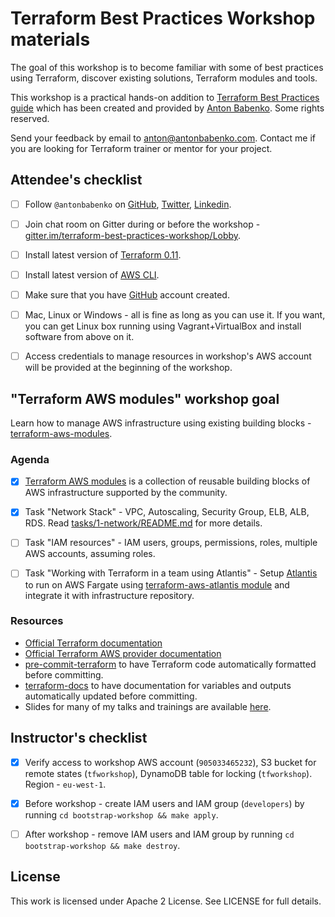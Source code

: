# Terraform Best Practices Workshop materials

The goal of this workshop is to become familiar with some of best practices using Terraform, discover existing solutions, Terraform modules and tools.

This workshop is a practical hands-on addition to [Terraform Best Practices guide](https://www.terraform-best-practices.com/) which has been created and provided by [Anton Babenko](https://github.co/antonbabenko). Some rights reserved.

Send your feedback by email to [anton@antonbabenko.com](mailto:anton@antonbabenko.com). Contact me if you are looking for Terraform trainer or mentor for your project.


## Attendee's checklist

- [ ] Follow `@antonbabenko` on [GitHub](https://github.com/antonbabenko), [Twitter](https://twitter.com/antonbabenko), [Linkedin](https://linkedin.com/in/antonbabenko).
- [ ] Join chat room on Gitter during or before the workshop - [gitter.im/terraform-best-practices-workshop/Lobby](https://gitter.im/terraform-best-practices-workshop/Lobby).
- [ ] Install latest version of [Terraform 0.11](https://www.terraform.io/intro/getting-started/install.html).
- [ ] Install latest version of [AWS CLI](https://docs.aws.amazon.com/cli/latest/userguide/installing.html).
- [ ] Make sure that you have [GitHub](https://github.com/) account created.
- [ ] Mac, Linux or Windows - all is fine as long as you can use it. If you want, you can get Linux box running using Vagrant+VirtualBox and install software from above on it.
- [ ] Access credentials to manage resources in workshop's AWS account will be provided at the beginning of the workshop.


## "Terraform AWS modules" workshop goal

Learn how to manage AWS infrastructure using existing building blocks - [terraform-aws-modules](https://github.com/terraform-aws-modules).


### Agenda

- [x] [Terraform AWS modules](https://github.com/terraform-aws-modules) is a collection of reusable building blocks of AWS infrastructure supported by the community.
- [x] Task "Network Stack" - VPC, Autoscaling, Security Group, ELB, ALB, RDS. Read [tasks/1-network/README.md](https://github.com/antonbabenko/terraform-best-practices-workshop/raw/master/tasks/1-network/README.md) for more details.
- [ ] Task "IAM resources" - IAM users, groups, permissions, roles, multiple AWS accounts, assuming roles.
- [ ] Task "Working with Terraform in a team using Atlantis" - Setup [Atlantis](https://runatlantis.io) to run on AWS Fargate using [terraform-aws-atlantis module](https://github.com/terraform-aws-modules/terraform-aws-atlantis) and integrate it with infrastructure repository.


### Resources

* [Official Terraform documentation](https://www.terraform.io/docs/providers/aws/index.html)
* [Official Terraform AWS provider documentation](https://www.terraform.io/docs/providers/aws/index.html)
* [pre-commit-terraform](https://github.com/antonbabenko/pre-commit-terraform) to have Terraform code automatically formatted before committing.
* [terraform-docs](https://github.com/segmentio/terraform-docs) to have documentation for variables and outputs automatically updated before committing.
* Slides for many of my talks and trainings are available [here](https://www.slideshare.net/AntonBabenko/).

## Instructor's checklist

 - [x] Verify access to workshop AWS account (`905033465232`), S3 bucket for remote states (`tfworkshop`), DynamoDB table for locking (`tfworkshop`). Region - `eu-west-1`.
 - [x] Before workshop - create IAM users and IAM group (`developers`) by running `cd bootstrap-workshop && make apply`.
 - [ ] After workshop - remove IAM users and IAM group by running `cd bootstrap-workshop && make destroy`.


## License

This work is licensed under Apache 2 License. See LICENSE for full details.

